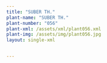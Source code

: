 ```yaml
---
title: "SUBER TH."
plant-name: "SUBER TH."
plant-number: "056"
plant-xml: /assets/xml/plant056.xml
plant-img: /assets/img/plant056.jpg
layout: single-xml


---
```

